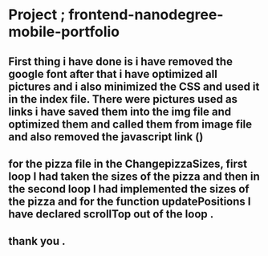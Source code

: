 # Project ; frontend-nanodegree-mobile-portfolio

## First thing i have done is i have removed the google font after that i have optimized all pictures and i also minimized the CSS and used it in the index file. There were pictures used as links i have saved them into the img file and optimized them and called them from image file and also removed the javascript link (<script src="http://www.google-analytics.com/analytics.js"></script>)

## for the pizza file in the ChangepizzaSizes, first loop I had taken the sizes of the pizza and then in the second loop I had implemented the sizes of the pizza and for the function updatePositions I have declared scrollTop out of the loop .

## thank you .
   

